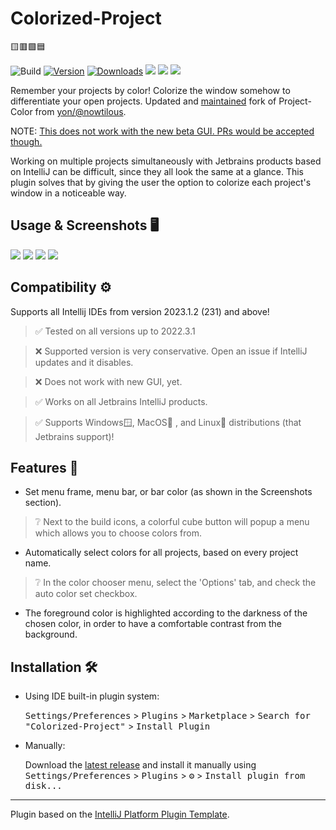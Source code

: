 # Colorized-Project

🟨🟥🟩🟦

![Build](https://github.com/nelsonjchen/Colorized-Project/workflows/Build/badge.svg)
[![Version](https://img.shields.io/jetbrains/plugin/v/20920.svg)](https://plugins.jetbrains.com/plugin/20920)
[![Downloads](https://img.shields.io/jetbrains/plugin/d/20920.svg)](https://plugins.jetbrains.com/plugin/20920)
![](https://img.shields.io/github/issues-closed/nelsonjchen/Colorized-Project)
![](https://img.shields.io/github/issues/nelsonjchen/Colorized-Project)
![](https://img.shields.io/jetbrains/plugin/r/rating/20920)

<!-- Plugin description -->
Remember your projects by color! Colorize the window somehow to differentiate your open projects. Updated and [maintained](https://github.com/nowtilous/Project-Color/issues/) fork of Project-Color from [yon/@nowtilous](https://github.com/nowtilous/).

NOTE: [This does not work with the new beta GUI. PRs would be accepted though.](https://github.com/nelsonjchen/Colorized-Project/issues/2)

Working on multiple projects simultaneously with Jetbrains products based on IntelliJ can be difficult, since they all look the same at a glance. This plugin solves that by giving the user the option to colorize each project's window in a noticeable way.
<!-- Plugin description end -->

## Usage & Screenshots 🖥️

![](/screenshots/usage.gif)
![](/screenshots/desktop_multiple_projects.png)
![](/screenshots/color_picker_menu.png)
![](/screenshots/taskbar_view.png)

## Compatibility ⚙️

Supports all Intellij IDEs from version 2023.1.2 (231) and above!

> ✅ Tested on all versions up to 2022.3.1

> ❌ Supported version is very conservative. Open an issue if IntelliJ updates and it disables.

> ❌ Does not work with new GUI, yet.

> ✅ Works on all Jetbrains IntelliJ products.

> ✅ Supports Windows🪟, MacOS🍎 , and Linux🐧 distributions (that Jetbrains support)!

## Features 💪

  - Set menu frame, menu bar, or bar color (as shown in the Screenshots section).
  > ❔ Next to the build icons, a colorful cube button will popup a menu which allows you to choose colors from.
  - Automatically select colors for all projects, based on every project name.
  > ❔ In the color chooser menu, select the 'Options' tab, and check the auto color set checkbox.

  - The foreground color is highlighted according to the darkness of the chosen color, in order to have a comfortable contrast from the background.

## Installation 🛠️

- Using IDE built-in plugin system:

  <kbd>Settings/Preferences</kbd> > <kbd>Plugins</kbd> > <kbd>Marketplace</kbd> > <kbd>Search for "Colorized-Project"</kbd> >
  <kbd>Install Plugin</kbd>

- Manually:

  Download the [latest release](https://github.com/nelsonjchen/Colorized-Project/releases/latest) and install it manually using
  <kbd>Settings/Preferences</kbd> > <kbd>Plugins</kbd> > <kbd>⚙️</kbd> > <kbd>Install plugin from disk...</kbd>


---
Plugin based on the [IntelliJ Platform Plugin Template][template].

[template]: https://github.com/JetBrains/intellij-platform-plugin-template
[original]: https://github.com/nowtilous/Project-Color/issues/
